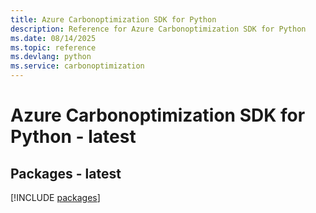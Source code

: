 ```yaml
---
title: Azure Carbonoptimization SDK for Python
description: Reference for Azure Carbonoptimization SDK for Python
ms.date: 08/14/2025
ms.topic: reference
ms.devlang: python
ms.service: carbonoptimization
---
```

# Azure Carbonoptimization SDK for Python - latest
## Packages - latest
[!INCLUDE [packages](carbonoptimization-index.md)]